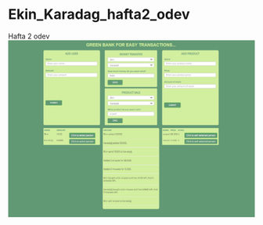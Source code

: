 # Ekin_Karadag_hafta2_odev
 Hafta 2 odev
 ![](https://github.com/219-Akbank-React-Bootcamp/Ekin_Karadag_hafta2_odev/blob/main/bank_ss.png)
